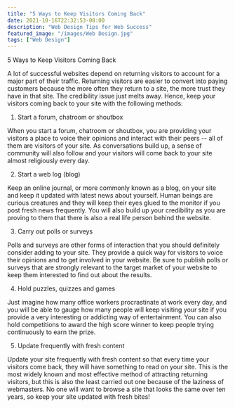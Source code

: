 ```yaml
---
title: "5 Ways to Keep Visitors Coming Back"
date: 2021-10-16T22:32:53-08:00
description: "Web Design Tips for Web Success"
featured_image: "/images/Web Design.jpg"
tags: ["Web Design"]
---
```


5 Ways to Keep Visitors Coming Back


A lot of successful websites depend on returning visitors to account for a major part of their traffic. Returning visitors are easier to convert into paying customers because the more often they return to a site, the more trust they have in that site. The credibility issue just melts away. Hence, keep your visitors coming back to your site with the following methods:

1) Start a forum, chatroom or shoutbox

When you start a forum, chatroom or shoutbox, you are providing your visitors a place to voice their opinions and interact with their peers -- all of them are visitors of your site. As conversations build up, a sense of community will also follow and your visitors will come back to your site almost religiously every day. 

2) Start a web log (blog)

Keep an online journal, or more commonly known as a blog, on your site and keep it updated with latest news about yourself. Human beings are curious creatures and they will keep their eyes glued to the monitor if you post fresh news frequently. You will also build up your credibility as you are proving to them that there is also a real life person behind the website. 

3) Carry out polls or surveys

Polls and surveys are other forms of interaction that you should definitely consider adding to your site. They provide a quick way for visitors to voice their opinions and to get involved in your website. Be sure to publish polls or surveys that are strongly relevant to the target market of your website to keep them interested to find out about the results. 

4) Hold puzzles, quizzes and games

Just imagine how many office workers procrastinate at work every day, and you will be able to gauge how many people will keep visiting your site if you provide a very interesting or addicting way of entertainment. You can also hold competitions to award the high score winner to keep people trying continuously to earn the prize. 

5) Update frequently with fresh content

Update your site frequently with fresh content so that every time your visitors come back, they will have something to read on your site. This is the most widely known and most effective method of attracting returning visitors, but this is also the least carried out one because of the laziness of webmasters. No one will want to browse a site that looks the same over ten years, so keep your site updated with fresh bites!

